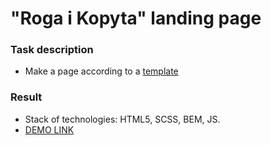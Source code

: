 # "Roga i Kopyta" landing page
### Task description
- Make a page according to a [template](https://www.figma.com/file/wvkEXGLJt8nYvXvdtds0hk/Untitled?node-id=0%3A1)
### Result
- Stack of technologies: HTML5, SCSS, BEM, JS.
- [DEMO LINK](https://dmitry-puhliakov.github.io/roga/)
